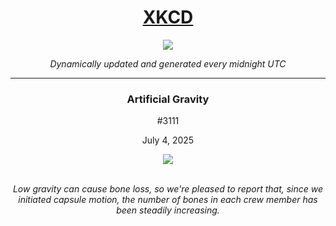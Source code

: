 
<h1 align="center"><a href="https://xkcd.com">XKCD</a></h1>
<div align="center">
    <img src="https://img.shields.io/github/last-commit/ShashashankThakur/XKCD?label=last%20updated" />
</div>

<p align="center"><i>Dynamically updated and generated every midnight UTC</i></p>
<hr>
<div align="center">
    <h3><strong>Artificial Gravity</strong></h3>
    <p>#3111</p>
    <p>July 4, 2025</p>
    <img src="https://imgs.xkcd.com/comics/artificial_gravity.png">
    <br></br>
    <p><i>Low gravity can cause bone loss, so we're pleased to report that, since we initiated capsule motion, the number of bones in each crew member has been steadily increasing.</i></p>
</div>

